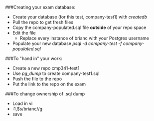 ###Creating your exam database:

* Create your database (for this test, company-test1) with _createdb_
* Pull the repo to get fresh files
* Copy the company-populated.sql file __outside__ of your repo space
* Edit the file
    * Replace every instance of brianc with your Postgres username
* Populate your new database _psql -d company-test -f company-populated.sql_

###To "hand in" your work:
* Create a new repo cmp341-test1
* Use _pg_dump_ to create company-test1.sql
* Push the file to the repo
* Put the link to the repo on the exam

###To change ownership of .sql dump
* Load in vi
* :1,$s/brianc/<your pg name>/g
* save
